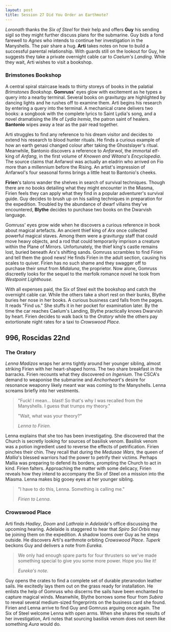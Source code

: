 ```yaml
---
layout: post
title: Session 27 Did You Order an Earthmote?
---
```


*Loronath* thanks the *Six of Steel* for their help and offers **Guy** his sending sigil so they might further discuss plans for the submarine. Guy bids a fond farewell to *Agnes* who intends to continue her investigation in the Manyshells. The pair share a hug. **Arti** takes notes on how to build a successful parental relationship. With guards still on the lookout for Guy, he suggests they take a private overnight cable car to *Caelum's Landing*. While they wait, Arti wishes to visit a bookshop.

### Brimstones Bookshop

A central spiral staircase leads to thirty storeys of books in the palatial *Brimstones Bookshop*. **Gomruss**' eyes glow with excitement as he types a query into a nearby terminal. Several books on graviturgy are highlighted by dancing lights and he rushes off to examine them. Arti begins his research by entering a query into the terminal. A mechanical crane delivers two books: a songbook with the complete lyrics to Saint Lydia's song, and a novel dramatising the life of *Lydia Iremia*, the patron saint of healers. **Bantonio** wipes away a tear as the pair read together.

Arti struggles to find any reference to his dream visitor and decides to extend his research to blood hunter rituals. He finds a curious example of how an earth genasi changed colour after taking the Ghostslayer's ritual. Meanwhile, Bantonio discovers a reference to *Anfarwol*, the immortal elf-king of *Anfang*, in the first volume of *Knowen and Witana's Encyclopedia*. The source claims that Anfarwol was actually an eladrin who arrived on Fio more than a millennium before the Rising. An artist's impression of Anfarwol's four seasonal forms brings a little heat to Bantonio's cheeks.

**Firien**'s talons wander the shelves in search of survival techniques. Though there are no books detailing what they might encounter in the Miasma, Firien feels they can apply what they find in a popular adventurer's survival guide. Guy decides to brush up on his sailing techniques in preparation for the expedition. Troubled by the abundance of dwarf villains they've encountered, **Blythe** decides to purchase two books on the Dwarvish language.

Gomruss' eyes grow wide when he discovers a curious reference in book about magical artefacts. An ancient thief king of *Arx* once collected powerful magical staves. Among them were a graviturgy staff that could move heavy objects, and a rod that could temporarily imprison a creature within the Plane of Mirrors. Unfortunately, the thief king's castle remains lost, buried beneath Arx's shifting sands. Gomruss scrambles to find Firien and tell them the good news! He finds Firien in the adult section, causing his scales to quiver. Firien has no such shame and they swagger off to purchase their smut from *Midaluna*, the proprietor.
Now alone, Gomruss discreetly looks for the sequel to the merfolk romance novel he took from *Westpoint Lighthouse*.

With all expenses paid, the Six of Steel exit the bookshop and catch the overnight cable car. While the others take a short rest on their bunks, Blythe buries her nose in her books. A curious business card falls from the pages. It reads "Find us." She stuffs it in her pocket for examination later. By the time the car reaches Caelum's Landing, Blythe practically knows Dwarvish by heart. Firien decides to walk back to the *Oratory* while the others pay extortionate night rates for a taxi to *Crowswood Place*.

## **996, Roscidas 22nd**

### The Oratory

*Lenna Madizos* wraps her arms tightly around her younger sibling, almost striking Firien with her heart-shaped horns. The two share breakfast in the barracks. Firien recounts what they discovered on *Ingenium*. The CSCA's demand to weaponise the submarine and *Anchorheart*'s desire for resonance weaponry likely meant war was coming to the Manyshells. Lenna screams briefly into her vestments.

> "Fuck! I mean... blast! So that's why I was recalled from the Manyshells. I guess that trumps my theory."
>
> "Wait, what was your theory?"
>
> *Lenna to Firien.*

Lenna explains that she too has been investigating. She discovered that the Church is secretly looking for sources of basilisk venom. Basilisk venom was a potion ingredient used to reverse the effects of petrification. Firien pinches their chin. They recall that during the *Medusae Wars*, the queen of *Mallia*'s blessed warriors had the power to petrify their victims. Perhaps Mallia was preparing to defend its borders, prompting the Church to act in kind. Firien falters. Approaching the matter with some delicacy, Firien reveals how they intend to accompany the Six of Steel on a mission into the Miasma. Lenna makes big gooey eyes at her younger sibling.

> "I have to do this, Lenna. Something is calling me."
>
> *Firien to Lenna.*

### Crowswood Place

Arti finds *Hadley*, *Doom* and *Lathraia* in *Adelaide*'s office discussing the upcoming hearing. Adelaide is staggered to hear that *Spiro Sol Orbis* may be joining them on the expedition. A shadow looms over Guy as he steps outside. He discovers Arti's earthmote orbiting *Crowswood Place*. *Tuperk* beckons Guy and delivers a note from *Eureka*.

> We only had enough spare parts for four thrusters so we've made something special to give you some more power. Hope you like it!
>
> *Eureka's note.*

Guy opens the crates to find a complete set of durable pteranodon leather sails. He excitedly lays them out on the grass ready for installation. He enlists the help of Gomruss who discerns the sails have been enchanted to capture magical winds. Meanwhile, Blythe borrows some flour from *Subira* to reveal several medium-sized fingerprints on the business card she found. Firien and Lenna arrive to find Guy and Gomruss arguing once again. The Six of Steel welcome Lenna with open arms. When she shares the results of her investigation, Arti notes that sourcing basilisk venom does not seem like something *Aura* would do.
